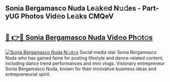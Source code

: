 ## Sonia Bergamasco Nuda Le𝚊k𝚎d N𝚞𝚍es - Part-yUG Photos Vid𝚎o Le𝚊ks CMQeV

# <h2><a href="http://fbg3e6f.evod.top/?m=Sonia+Bergamasco+Nuda">🔗 👉🔴 Sonia Bergamasco Nuda Vid𝚎o Ph𝚘t𝚘s</a></h2>

[![Sonia Bergamasco Nuda N𝚞d𝚎s](https://i.imgur.com/8V9OHl7.gif)](http://fbg3e6f.evod.top/?m=Sonia+Bergamasco+Nuda)
Social media star Sonia Bergamasco Nuda who has gained fame for posting lifestyle and dance-related content, including dance trend performances and mini vlogs. Visionary entrepreneur Sonia Bergamasco Nuda, known for their innovative business ideas and entrepreneurial spirit. 
